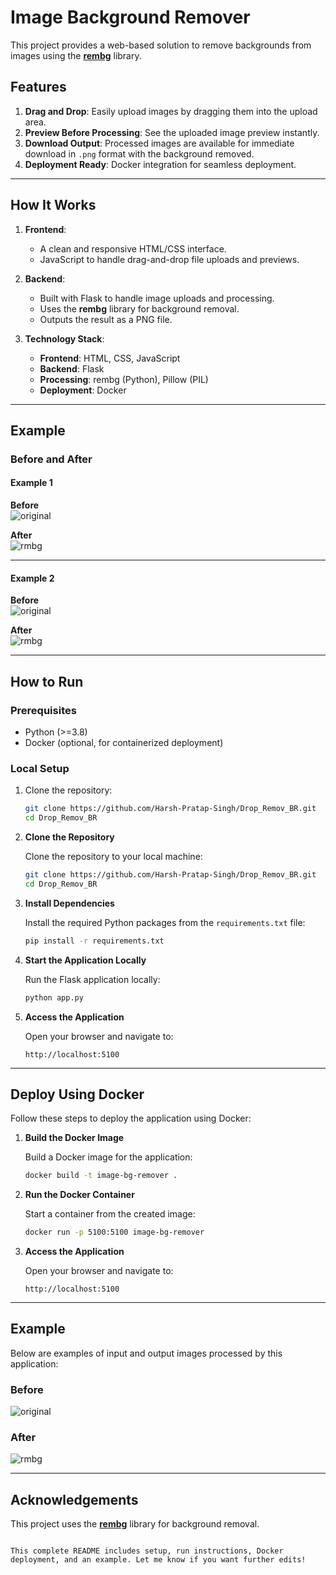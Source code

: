 # Image Background Remover

This project provides a web-based solution to remove backgrounds from images using the **[rembg](https://github.com/danielgatis/rembg)** library.  

## Features
1. **Drag and Drop**: Easily upload images by dragging them into the upload area.  
2. **Preview Before Processing**: See the uploaded image preview instantly.  
3. **Download Output**: Processed images are available for immediate download in `.png` format with the background removed.  
4. **Deployment Ready**: Docker integration for seamless deployment.  

---

## How It Works

1. **Frontend**:  
   - A clean and responsive HTML/CSS interface.  
   - JavaScript to handle drag-and-drop file uploads and previews.  

2. **Backend**:  
   - Built with Flask to handle image uploads and processing.  
   - Uses the **rembg** library for background removal.  
   - Outputs the result as a PNG file.  

3. **Technology Stack**:  
   - **Frontend**: HTML, CSS, JavaScript  
   - **Backend**: Flask  
   - **Processing**: rembg (Python), Pillow (PIL)  
   - **Deployment**: Docker  

---

## Example  

### Before and After  

#### Example 1  
**Before**  
![original](https://github.com/Harsh-Pratap-Singh/Drop_Remov_BR/assets/114675475/d8a377e3-15a8-4a6b-b609-2f95411b5f42)  

**After**  
![rmbg](https://github.com/Harsh-Pratap-Singh/Drop_Remov_BR/assets/114675475/3d3af958-4192-4a45-9536-e8b9dbafc452)  

---

#### Example 2  
**Before**  
![original](https://github.com/Harsh-Pratap-Singh/Drop_Remov_BR/assets/114675475/f29b0f0e-851e-4ac0-b47c-010ea521e001)  

**After**  
![rmbg](https://github.com/Harsh-Pratap-Singh/Drop_Remov_BR/assets/114675475/d32c7d04-c72b-4001-b9d2-901543e84b61)  

---

## How to Run  

### Prerequisites  
- Python (>=3.8)  
- Docker (optional, for containerized deployment)  

### Local Setup  
1. Clone the repository:  
   ```bash
   git clone https://github.com/Harsh-Pratap-Singh/Drop_Remov_BR.git
   cd Drop_Remov_BR
    ```

1. **Clone the Repository**  

   Clone the repository to your local machine:  

   ```bash
   git clone https://github.com/Harsh-Pratap-Singh/Drop_Remov_BR.git
   cd Drop_Remov_BR
   ```  

2. **Install Dependencies**  

   Install the required Python packages from the `requirements.txt` file:  

   ```bash
   pip install -r requirements.txt
   ```  

3. **Start the Application Locally**  

   Run the Flask application locally:  

   ```bash
   python app.py
   ```  

4. **Access the Application**  

   Open your browser and navigate to:  

   ```text
   http://localhost:5100
   ```  

---

## Deploy Using Docker  

Follow these steps to deploy the application using Docker:  

1. **Build the Docker Image**  

   Build a Docker image for the application:  

   ```bash
   docker build -t image-bg-remover .
   ```  

2. **Run the Docker Container**  

   Start a container from the created image:  

   ```bash
   docker run -p 5100:5100 image-bg-remover
   ```  

3. **Access the Application**  

   Open your browser and navigate to:  

   ```text
   http://localhost:5100
   ```  

---

## Example  

Below are examples of input and output images processed by this application:  

### Before  

![original](https://github.com/Harsh-Pratap-Singh/Drop_Remov_BR/assets/114675475/d8a377e3-15a8-4a6b-b609-2f95411b5f42)  

### After  

![rmbg](https://github.com/Harsh-Pratap-Singh/Drop_Remov_BR/assets/114675475/3d3af958-4192-4a45-9536-e8b9dbafc452)  

---

## Acknowledgements  

This project uses the [**rembg**](https://github.com/danielgatis/rembg) library for background removal.  
```  

This complete README includes setup, run instructions, Docker deployment, and an example. Let me know if you want further edits!